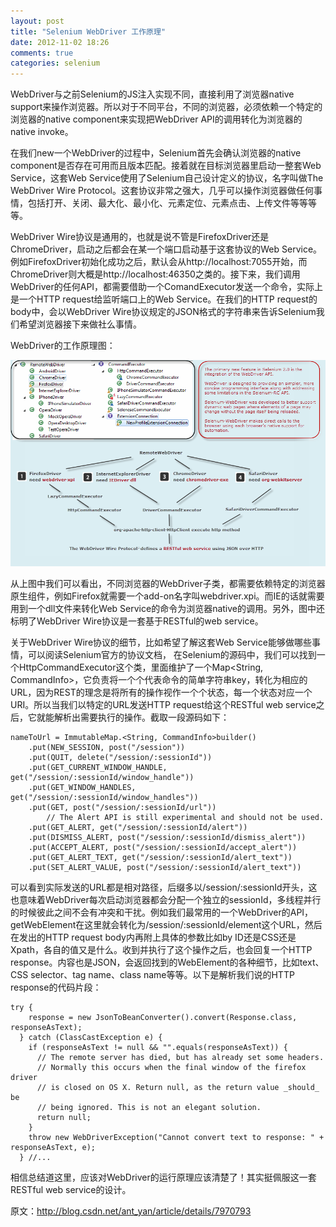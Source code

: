 ```yaml
---
layout: post
title: "Selenium WebDriver 工作原理"
date: 2012-11-02 18:26
comments: true
categories: selenium
---
```

WebDriver与之前Selenium的JS注入实现不同，直接利用了浏览器native support来操作浏览器。所以对于不同平台，不同的浏览器，必须依赖一个特定的浏览器的native component来实现把WebDriver API的调用转化为浏览器的native invoke。   
<!--more-->

在我们new一个WebDriver的过程中，Selenium首先会确认浏览器的native component是否存在可用而且版本匹配。接着就在目标浏览器里启动一整套Web Service，这套Web Service使用了Selenium自己设计定义的协议，名字叫做The WebDriver Wire Protocol。这套协议非常之强大，几乎可以操作浏览器做任何事情，包括打开、关闭、最大化、最小化、元素定位、元素点击、上传文件等等等等。

WebDriver Wire协议是通用的，也就是说不管是FirefoxDriver还是ChromeDriver，启动之后都会在某一个端口启动基于这套协议的Web Service。例如FirefoxDriver初始化成功之后，默认会从http://localhost:7055开始，而ChromeDriver则大概是http://localhost:46350之类的。接下来，我们调用WebDriver的任何API，都需要借助一个ComandExecutor发送一个命令，实际上是一个HTTP request给监听端口上的Web Service。在我们的HTTP request的body中，会以WebDriver Wire协议规定的JSON格式的字符串来告诉Selenium我们希望浏览器接下来做社么事情。

WebDriver的工作原理图：

![WebDriver工作原理图](/images/blog/webdriver-works.png)

从上图中我们可以看出，不同浏览器的WebDriver子类，都需要依赖特定的浏览器原生组件，例如Firefox就需要一个add-on名字叫webdriver.xpi。而IE的话就需要用到一个dll文件来转化Web Service的命令为浏览器native的调用。另外，图中还标明了WebDriver Wire协议是一套基于RESTful的web service。

关于WebDriver Wire协议的细节，比如希望了解这套Web Service能够做哪些事情，可以阅读Selenium官方的协议文档， 在Selenium的源码中，我们可以找到一个HttpCommandExecutor这个类，里面维护了一个Map<String, CommandInfo>，它负责将一个个代表命令的简单字符串key，转化为相应的URL，因为REST的理念是将所有的操作视作一个个状态，每一个状态对应一个URI。所以当我们以特定的URL发送HTTP request给这个RESTful web service之后，它就能解析出需要执行的操作。截取一段源码如下：   

	nameToUrl = ImmutableMap.<String, CommandInfo>builder()  
        .put(NEW_SESSION, post("/session"))  
        .put(QUIT, delete("/session/:sessionId"))  
        .put(GET_CURRENT_WINDOW_HANDLE, get("/session/:sessionId/window_handle"))  
        .put(GET_WINDOW_HANDLES, get("/session/:sessionId/window_handles"))  
        .put(GET, post("/session/:sessionId/url"))  
  			// The Alert API is still experimental and should not be used.  
        .put(GET_ALERT, get("/session/:sessionId/alert"))  
        .put(DISMISS_ALERT, post("/session/:sessionId/dismiss_alert"))  
        .put(ACCEPT_ALERT, post("/session/:sessionId/accept_alert"))  
        .put(GET_ALERT_TEXT, get("/session/:sessionId/alert_text"))  
        .put(SET_ALERT_VALUE, post("/session/:sessionId/alert_text"))  

可以看到实际发送的URL都是相对路径，后缀多以/session/:sessionId开头，这也意味着WebDriver每次启动浏览器都会分配一个独立的sessionId，多线程并行的时候彼此之间不会有冲突和干扰。例如我们最常用的一个WebDriver的API，getWebElement在这里就会转化为/session/:sessionId/element这个URL，然后在发出的HTTP request body内再附上具体的参数比如by ID还是CSS还是Xpath，各自的值又是什么。收到并执行了这个操作之后，也会回复一个HTTP response。内容也是JSON，会返回找到的WebElement的各种细节，比如text、CSS selector、tag name、class name等等。以下是解析我们说的HTTP response的代码片段：

	try {  
        response = new JsonToBeanConverter().convert(Response.class, responseAsText);  
      } catch (ClassCastException e) {  
        if (responseAsText != null && "".equals(responseAsText)) {  
          // The remote server has died, but has already set some headers.  
          // Normally this occurs when the final window of the firefox driver  
          // is closed on OS X. Return null, as the return value _should_ be  
          // being ignored. This is not an elegant solution.  
          return null;  
        }  
        throw new WebDriverException("Cannot convert text to response: " + responseAsText, e);  
      } //...  

相信总结道这里，应该对WebDriver的运行原理应该清楚了！其实挺佩服这一套RESTful web service的设计。

原文：<http://blog.csdn.net/ant_yan/article/details/7970793>
